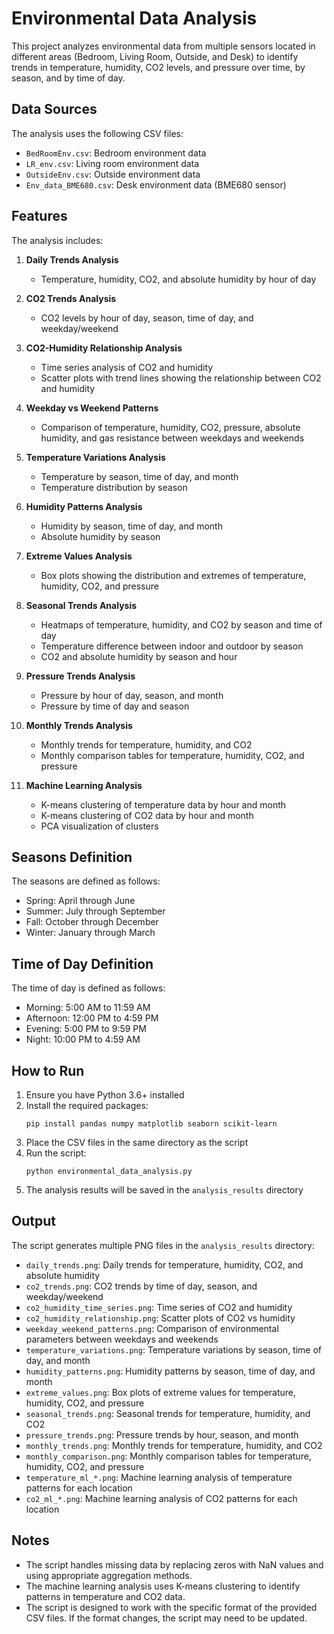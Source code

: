 # Environmental Data Analysis

This project analyzes environmental data from multiple sensors located in different areas (Bedroom, Living Room, Outside, and Desk) to identify trends in temperature, humidity, CO2 levels, and pressure over time, by season, and by time of day.

## Data Sources

The analysis uses the following CSV files:
- `BedRoomEnv.csv`: Bedroom environment data
- `LR_env.csv`: Living room environment data
- `OutsideEnv.csv`: Outside environment data
- `Env_data_BME680.csv`: Desk environment data (BME680 sensor)

## Features

The analysis includes:

1. **Daily Trends Analysis**
   - Temperature, humidity, CO2, and absolute humidity by hour of day

2. **CO2 Trends Analysis**
   - CO2 levels by hour of day, season, time of day, and weekday/weekend

3. **CO2-Humidity Relationship Analysis**
   - Time series analysis of CO2 and humidity
   - Scatter plots with trend lines showing the relationship between CO2 and humidity

4. **Weekday vs Weekend Patterns**
   - Comparison of temperature, humidity, CO2, pressure, absolute humidity, and gas resistance between weekdays and weekends

5. **Temperature Variations Analysis**
   - Temperature by season, time of day, and month
   - Temperature distribution by season

6. **Humidity Patterns Analysis**
   - Humidity by season, time of day, and month
   - Absolute humidity by season

7. **Extreme Values Analysis**
   - Box plots showing the distribution and extremes of temperature, humidity, CO2, and pressure

8. **Seasonal Trends Analysis**
   - Heatmaps of temperature, humidity, and CO2 by season and time of day
   - Temperature difference between indoor and outdoor by season
   - CO2 and absolute humidity by season and hour

9. **Pressure Trends Analysis**
   - Pressure by hour of day, season, and month
   - Pressure by time of day and season

10. **Monthly Trends Analysis**
    - Monthly trends for temperature, humidity, and CO2
    - Monthly comparison tables for temperature, humidity, CO2, and pressure

11. **Machine Learning Analysis**
    - K-means clustering of temperature data by hour and month
    - K-means clustering of CO2 data by hour and month
    - PCA visualization of clusters

## Seasons Definition

The seasons are defined as follows:
- Spring: April through June
- Summer: July through September
- Fall: October through December
- Winter: January through March

## Time of Day Definition

The time of day is defined as follows:
- Morning: 5:00 AM to 11:59 AM
- Afternoon: 12:00 PM to 4:59 PM
- Evening: 5:00 PM to 9:59 PM
- Night: 10:00 PM to 4:59 AM

## How to Run

1. Ensure you have Python 3.6+ installed
2. Install the required packages:
   ```
   pip install pandas numpy matplotlib seaborn scikit-learn
   ```
3. Place the CSV files in the same directory as the script
4. Run the script:
   ```
   python environmental_data_analysis.py
   ```
5. The analysis results will be saved in the `analysis_results` directory

## Output

The script generates multiple PNG files in the `analysis_results` directory:
- `daily_trends.png`: Daily trends for temperature, humidity, CO2, and absolute humidity
- `co2_trends.png`: CO2 trends by time of day, season, and weekday/weekend
- `co2_humidity_time_series.png`: Time series of CO2 and humidity
- `co2_humidity_relationship.png`: Scatter plots of CO2 vs humidity
- `weekday_weekend_patterns.png`: Comparison of environmental parameters between weekdays and weekends
- `temperature_variations.png`: Temperature variations by season, time of day, and month
- `humidity_patterns.png`: Humidity patterns by season, time of day, and month
- `extreme_values.png`: Box plots of extreme values for temperature, humidity, CO2, and pressure
- `seasonal_trends.png`: Seasonal trends for temperature, humidity, and CO2
- `pressure_trends.png`: Pressure trends by hour, season, and month
- `monthly_trends.png`: Monthly trends for temperature, humidity, and CO2
- `monthly_comparison.png`: Monthly comparison tables for temperature, humidity, CO2, and pressure
- `temperature_ml_*.png`: Machine learning analysis of temperature patterns for each location
- `co2_ml_*.png`: Machine learning analysis of CO2 patterns for each location

## Notes

- The script handles missing data by replacing zeros with NaN values and using appropriate aggregation methods.
- The machine learning analysis uses K-means clustering to identify patterns in temperature and CO2 data.
- The script is designed to work with the specific format of the provided CSV files. If the format changes, the script may need to be updated.